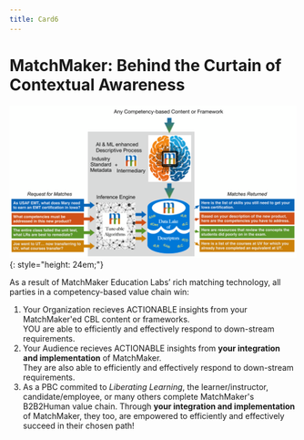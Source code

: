 ```yaml
---
title: Card6
---
```

# MatchMaker: Behind the Curtain of Contextual Awareness


![MatchMaker Complete Diagram](/mmassets/MM-Complete-v2.svg){: style="height: 24em;"}

As a result of MatchMaker Education Labs’ rich matching technology, all parties in a competency-based value chain win:

1. Your  <span class="mm-hover" data-toggle="tooltip" title="e.g., MM's customer's and partners to include the VA/Military, Publishers, Training Insitutions, Human Resources, Admissions Offices, etc.">Organization</span> recieves ACTIONABLE insights from your MatchMaker'ed CBL content or frameworks.<br/>YOU are able to efficiently and effectively respond to down-stream requirements. 
2. Your <span class="mm-hover" data-toggle="tooltip" title="i.e., The Customers and/or Consituents **your** organization serves.">Audience</span>  recieves ACTIONABLE insights from **your integration and implementation** of MatchMaker.<br/>They are also able to efficiently and effectively respond to down-stream requirements. 
3. As a PBC commited to *Liberating Learning*, the learner/instructor, candidate/employee, or many others complete MatchMaker's B2B2Human value chain.  Through **your integration and implementation** of MatchMaker, they too, are empowered to efficiently and effectively succeed in their chosen path!